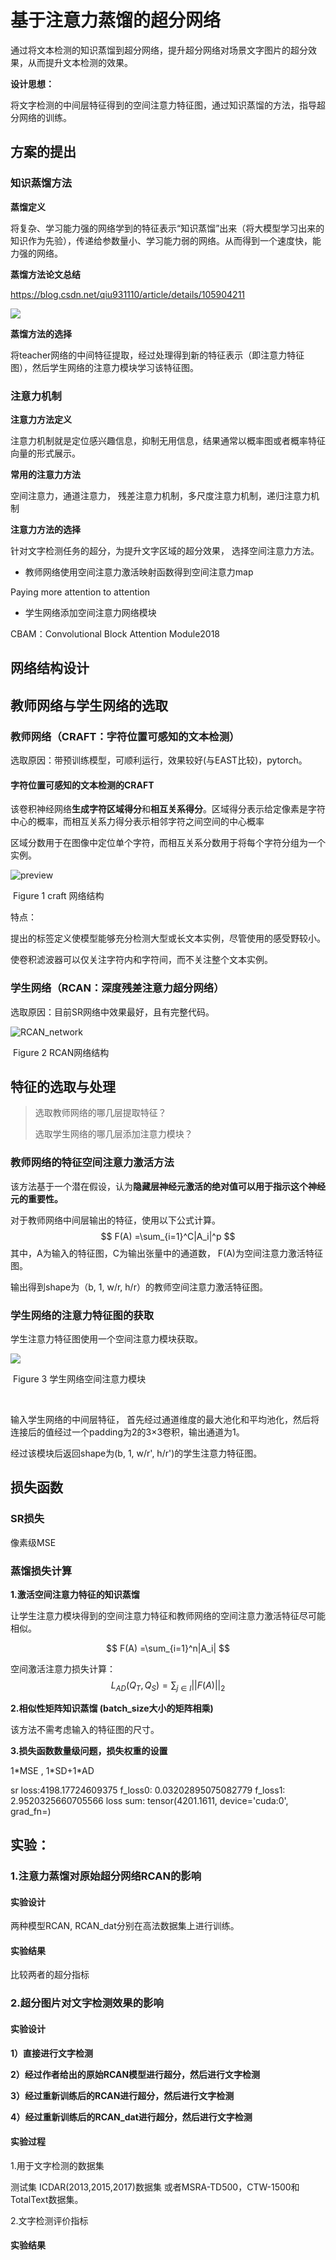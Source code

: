 # 基于注意力蒸馏的超分网络

​	通过将文本检测的知识蒸馏到超分网络，提升超分网络对场景文字图片的超分效果，从而提升文本检测的效果。

**设计思想：**

将文字检测的中间层特征得到的空间注意力特征图，通过知识蒸馏的方法，指导超分网络的训练。



## 方案的提出

### 知识蒸馏方法

**蒸馏定义**	

将复杂、学习能力强的网络学到的特征表示“知识蒸馏”出来（将大模型学习出来的知识作为先验），传递给参数量小、学习能力弱的网络。从而得到一个速度快，能力强的网络。



**蒸馏方法论文总结**

https://blog.csdn.net/qiu931110/article/details/105904211

![](../figures/知识蒸馏.png)



**蒸馏方法的选择**

将teacher网络的中间特征提取，经过处理得到新的特征表示（即注意力特征图），然后学生网络的注意力模块学习该特征图。 



### 注意力机制

**注意力方法定义**

注意力机制就是定位感兴趣信息，抑制无用信息，结果通常以概率图或者概率特征向量的形式展示。



**常用的注意力方法**

空间注意力，通道注意力， 残差注意力机制，多尺度注意力机制，递归注意力机制



**注意力方法的选择**

针对文字检测任务的超分，为提升文字区域的超分效果， 选择空间注意力方法。

- 教师网络使用空间注意力激活映射函数得到空间注意力map

Paying more attention to  attention

- 学生网络添加空间注意力网络模块

CBAM：Convolutional Block Attention Module2018



## 网络结构设计













## 教师网络与学生网络的选取



###  教师网络（CRAFT：字符位置可感知的文本检测）

选取原因：带预训练模型，可顺利运行，效果较好(与EAST比较)，pytorch。



#### 字符位置可感知的文本检测的CRAFT

​	该卷积神经网络**生成字符区域得分**和**相互关系得分**。区域得分表示给定像素是字符中心的概率，而相互关系力得分表示相邻字符之间空间的中心概率

区域分数用于在图像中定位单个字符，而相互关系分数用于将每个字符分组为一个实例。

![preview](../figures/v2-5e8b96a59b4f861214839bfc8e7198f6_r.jpg)

​														Figure 1 craft 网络结构

特点：

提出的标签定义使模型能够充分检测大型或长文本实例，尽管使用的感受野较小。

使卷积滤波器可以仅关注字符内和字符间，而不关注整个文本实例。



### 学生网络（RCAN：深度残差注意力超分网络）

选取原因：目前SR网络中效果最好，且有完整代码。

![RCAN_network](../figures/RCAN_network.png)

​														Figure 2 RCAN网络结构



## 特征的选取与处理



> 选取教师网络的哪几层提取特征？
>
> 选取学生网络的哪几层添加注意力模块？
>







### 教师网络的特征空间注意力激活方法

​	该方法基于一个潜在假设，认为**隐藏层神经元激活的绝对值可以用于指示这个神经元的重要性。**

对于教师网络中间层输出的特征，使用以下公式计算。
$$
F(A) =\sum_{i=1}^C|A_i|^p
$$
其中，A为输入的特征图，C为输出张量中的通道数， F(A)为空间注意力激活特征图。

输出得到shape为（b, 1, w/r, h/r）的教师空间注意力激活特征图。



### 学生网络的注意力特征图的获取

学生注意力特征图使用一个空间注意力模块获取。

![](../figures/spacial_module.png)

​														Figure 3 学生网络空间注意力模块

​	

输入学生网络的中间层特征， 首先经过通道维度的最大池化和平均池化，然后将连接后的值经过一个padding为2的3×3卷积，输出通道为1。

经过该模块后返回shape为(b, 1, w/r', h/r')的学生注意力特征图。



## 损失函数

### SR损失

像素级MSE



### 蒸馏损失计算

**1.激活空间注意力特征的知识蒸馏**

让学生注意力模块得到的空间注意力特征和教师网络的空间注意力激活特征尽可能相似。

$$
F(A) =\sum_{i=1}^n|A_i|
$$


空间激活注意力损失计算：
$$
L_{AD}(Q_T,Q_S) = \sum_{j\in{I}}||F(A)||_2
$$





**2.相似性矩阵知识蒸馏 (batch_size大小的矩阵相乘)**

该方法不需考虑输入的特征图的尺寸。



**3.损失函数数量级问题，损失权重的设置**

1*MSE  , 1\*SD+1\*AD

sr loss:4198.17724609375
f_loss0: 0.03202895075082779  f_loss1: 2.9520325660705566
loss sum: tensor(4201.1611, device='cuda:0', grad_fn=<AddBackward>)





## 实验：

### 1.注意力蒸馏对原始超分网络RCAN的影响

#### 实验设计

两种模型RCAN, RCAN_dat分别在高法数据集上进行训练。 



#### 实验结果

比较两者的超分指标







### 2.超分图片对文字检测效果的影响

#### 实验设计

**1）直接进行文字检测**

**2）经过作者给出的原始RCAN模型进行超分，然后进行文字检测**

**3）经过重新训练后的RCAN进行超分，然后进行文字检测**

**4）经过重新训练后的RCAN_dat进行超分，然后进行文字检测**



#### 实验过程

1.用于文字检测的数据集

测试集 ICDAR(2013,2015,2017)数据集 或者MSRA-TD500，CTW-1500和TotalText数据集。

2.文字检测评价指标



#### 实验结果








